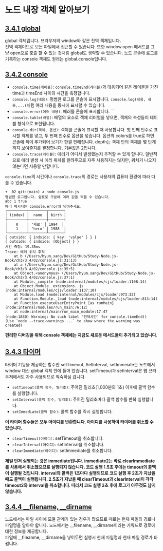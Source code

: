 # 노드 내장 객체 알아보기

## [3.4.1 global](./01)
global 객체입니다. 브라우저의 window와 같은 전역 객체입니다.  
전역 객체이므로 모든 파일에서 접근할 수 있습니다. 또한 window.open 메서드를 그냥 open으로 호출 할 수 있는 것처럼 global도 생략할 수 있습니다. 노드 콘솔에 로그를 기록하는 console 객체도 원래는 global.console입니다.

## [3.4.2 console](./02/console.js)
- ```console.time(레이블)```: ```console.timeEnd(레이블)```과 대응되어 같은 레이블을 가진 time과 timeEnd 사이의 시간을 측정합니다.
- ```console.log(내용)```: 평범한 로그를 콘솔에 표시합니다. ```console.log(내용, 내용,...)```처럼 여러 내용을 동시에 표시할 수 있습니다.
- ```console.error(에러 내용)```: 에러를 콘솔에 표시합니다. ```
- ```console.table(배열)```: 배열의 요소로 객체 리터럴을 넣으면, 객체의 속성들이 테이블 형식으로 표현됩니다. 
- ```console.dir(객체, 옵션)```: 객체를 콘솔에 표시할 때 사용합니다. 첫 번째 인수로 표시할 객체를 넣고, 두 번째 인수로 옵션을 넣습니다. 옵션의 colors를 true로 하면 콘솔에 색이 추가되어 보기가 한결 편해집니다. depth는 객체 안의 객체를 몇 단계까지 보여줄지를 결정합니다. 기본값은 2입니다.
- ```console.trace(레이블)```: 에러가 어디서 발생했는지 추적할 수 있게 합니다. 일반적으로 에러 발생 시 에러 위치를 알려주므로 자주 사용하지는 않지만, 위치가 나오지 않는다면 사용할 만합니다.

```console.time```의 시간이나 ```console.trace```의 경로는 사용자의 컴퓨터 환경에 따라 다를 수 있습니다. 

```shell
➜  02 git:(main) ✗ node console.js
평범한 로그입니다. 쉼표로 구분해 여러 값을 찍을 수 있습니다.
abc 1 true
에러 메시지는 console.error에 담아주세요.
┌─────────┬────────┬───────┐
│ (index) │  name  │ birth │
├─────────┼────────┼───────┤
│    0    │ '제로' │ 1994  │
│    1    │ 'hero' │ 1988  │
└─────────┴────────┴───────┘
{ outside: { indside: { key: 'value' } } }
{ outside: { indside: [Object] } }
시간 측정: 19.35ms
Trace: 에러 위치 추적
    at b (/Users/hyun.sang/Dev/GitHub/Study-Node.js-Book/ch3/3.4/02/console.js:31:13)
    at a (/Users/hyun.sang/Dev/GitHub/Study-Node.js-Book/ch3/3.4/02/console.js:35:5)
    at Object.<anonymous> (/Users/hyun.sang/Dev/GitHub/Study-Node.js-Book/ch3/3.4/02/console.js:37:1)
    at Module._compile (node:internal/modules/cjs/loader:1108:14)
    at Object.Module._extensions..js (node:internal/modules/cjs/loader:1137:10)
    at Module.load (node:internal/modules/cjs/loader:973:32)
    at Function.Module._load (node:internal/modules/cjs/loader:813:14)
    at Function.executeUserEntryPoint [as runMain] (node:internal/modules/run_main:76:12)
    at node:internal/main/run_main_module:17:47
(node:1880) Warning: No such label '전체시간' for console.timeEnd()
(Use `node --trace-warnings ...` to show where the warning was created)
```

**편리한 디버깅을 위해 console 객체에는 지금도 새로운 메서드들이 추가되고 있습니다.**

## [3.4.3 타이머](./03/timer.js)
타이머 기능을 제공하는 함수인 setTimeout, SetInterval, setImmeiate는 노드에서 window 대신 global 객체 안에 들어 있습니다. setTimeout과 setInterval은 웹 브라우저에서도 자주 사용되므로 익숙하실 겁니다.

- ```setTimeout(콜백 함수, 밀리초)```: 주어진 밀리초(1,000분의 1초) 이후에 콜백 함수를 실행합니다.
- ```setInterval(콜백 함수, 밀리초)```: 주어진 밀리초마다 콜백 함수를 반복 실행합니다.
- ```setImmediate(콜백 함수)```: 콜백 함수를 즉시 실행합니다.

**이 타이머 함수들은 모두 아이디를 반환합니다. 아이디를 사용하여 타이머를 취소할 수 있습니다.**

- ```clearTimeout(아이디)```: setTimeout을 취소합니다.
- ```clearInterval(아이디)```: setInterval을 취소합니다.
- ```clearImmediate(아이디)```: setImmediate를 취소합니다.

**제일 먼저 실행되는 것은 immediate입니다. immediate2는 바로 clearImmediate를 사용해서 취소했으므로 실행되지 않습니다. 코드 실행 1.5초 후에는 timeout의 콜백이 실행될 것입니다. interval의 콜백은 1초마다 실행되므로 코드 실행 후 2초가 지났을 때도 콜백이  실행됩니다. 2.5초가 지났을 때 clearTimeout과 clearInterval이 각각 timeout2와 interval을 취소합니다. 따라서 코드 실행 3초 후에 로그가 아무것도 남지 않습니다.**

## [3.4.4 __filename, __dirname](./04/filename.js)
노드에서는 파일 사이에 모듈 관계가 있는 경우가 많으므로 때로는 현재 파일의 경로나 파일명을 알아야 합니다.
노드에서는 __filename, __dirname이라는 키워드로 경로에 대한 정보를 제공합니다.  
파일에 __fileanme, __dirname을 넣어두면 실행시 현재 파일명과 현재 파일 경로가 바뀝니다.